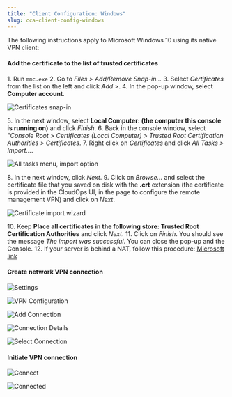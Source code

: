 ```yaml
---
title: "Client Configuration: Windows"
slug: cca-client-config-windows
---
```


The following instructions apply to Microsoft Windows 10 using its native VPN client:

#### Add the certificate to the list of trusted certificates

1\. Run `mmc.exe`
2\. Go to *Files > Add/Remove Snap-in…*
3\. Select *Certificates* from the list on the left and click *Add >*.
4\. In the pop-up window, select **Computer account**.

![Certificates snap-in](/assets/Win-1-Computer-Account.png)

5\. In the next window, select **Local Computer: (the computer this console is running on)** and click *Finish*.
6\. Back in the console window, select "*Console Root > Certificates (Local Computer) > Trusted Root Certification Authorities > Certificates*.
7\. Right click on *Certificates* and click *All Tasks > Import…*.

![All tasks menu, import option](/assets/Win-2-Import.png)

8\. In the next window, click *Next*.
9\. Click on *Browse…* and select the certificate file that you saved on disk with the **.crt** extension (the certificate is provided in the CloudOps UI, in the page to configure the remote management VPN) and click on *Next*.

![Certificate import wizard](/assets/Win-3-Browse.png)

10\. Keep **Place all certificates in the following store: Trusted Root Certification Authorities**  and click *Next*.
11\. Click on *Finish*. You should see the message *The import was successful*. You can close the pop-up and the Console.
12\. If your server is behind a NAT, follow this procedure: [Microsoft link](https://support.microsoft.com/en-us/help/926179/how-to-configure-an-l2tp-ipsec-server-behind-a-nat-t-device-in-windows-vista-and-in-windows-server-2008)


#### Create network VPN connection
![Settings](/assets/Win-4-Settings.png)

![VPN Configuration](/assets/Win-5-VPN.png)

![Add Connection](/assets/Win-6-Add-Connection.png)

![Connection Details](/assets/Win-7-Connection-Details.png)

![Select Connection](/assets/Win-8-Select-Connection.png)


#### Initiate VPN connection
![Connect](/assets/Win-9-Connect.png)

![Connected](/assets/Win-10-Connected.png)
